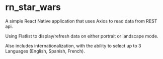 # rn_star_wars
A simple React Native application that uses Axios to read data from REST api.

Using Flatlist to display/refresh data on either portrait or landscape mode.

Also includes internationalization, with the ability to select up to 3 Languages (English, Spanish, French).  
